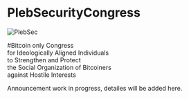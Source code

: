 # PlebSecurityCongress

<img src="https://raw.githubusercontent.com/karozagorus/PlebSecurityCongress/master/plebseccongress.jpg" alt="PlebSec">

#Bitcoin only Congress<br>
for Ideologically Aligned Individuals<br>
to Strengthen and Protect<br>
the Social Organization of Bitcoiners<br>
against Hostile Interests<br>

Announcement work in progress, detailes will be added here.
